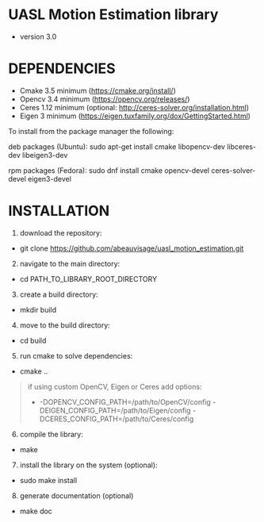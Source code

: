 # UASL Motion Estimation library
- version 3.0

# DEPENDENCIES

- Cmake 3.5 minimum (https://cmake.org/install/)
- Opencv 3.4 minimum (https://opencv.org/releases/)
- Ceres 1.12 minimum (optional: http://ceres-solver.org/installation.html)
- Eigen 3 minimum (https://eigen.tuxfamily.org/dox/GettingStarted.html)

To install from the package manager the following:

deb packages (Ubuntu): 
sudo apt-get install cmake libopencv-dev libceres-dev libeigen3-dev

rpm packages (Fedora):
sudo dnf install cmake opencv-devel ceres-solver-devel eigen3-devel

# INSTALLATION

1. download the repository:
- git clone https://github.com/abeauvisage/uasl_motion_estimation.git
2. navigate to the main directory:
- cd PATH_TO_LIBRARY_ROOT_DIRECTORY
3. create a build directory:
- mkdir build
4. move to the build directory:
- cd build
5. run cmake to solve dependencies:
- cmake ..
>	if using custom OpenCV, Eigen or Ceres add options:
> - -DOPENCV_CONFIG_PATH=/path/to/OpenCV/config -DEIGEN_CONFIG_PATH=/path/to/Eigen/config -DCERES_CONFIG_PATH=/path/to/Ceres/config
6. compile the library:
- make
7. install the library on the system (optional):
- sudo make install
8. generate documentation (optional)
- make doc 
